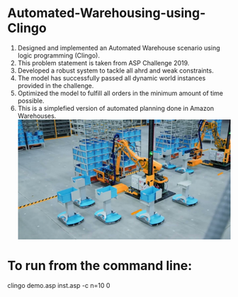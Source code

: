 # Automated-Warehousing-using-Clingo
1. Designed and implemented an Automated Warehouse scenario using logic programming (Clingo).
2. This problem statement is taken from ASP Challenge 2019.
3. Developed a robust system to tackle all ahrd and weak constraints.
4. The model has successfully passed all dynamic world instances provided in the challenge.
5. Optimized the model to fulfill all orders in the minimum amount of time possible.
6. This is a simplefied version of automated planning done in Amazon Warehouses.
 ![Example image of Automated Amazon Warehouse](Warehouse.jpg)

# To run from the command line:
clingo demo.asp inst.asp -c n=10 0
